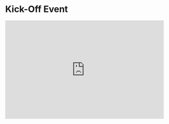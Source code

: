 <h1>Kick-Off Event</h1>
<iframe width="100%" height="315" src="https://www.youtube.com/embed/W3GE2fpqyXw" title="YouTube video player" frameborder="0" allow="accelerometer; autoplay; clipboard-write; encrypted-media; gyroscope; picture-in-picture" allowfullscreen></iframe>